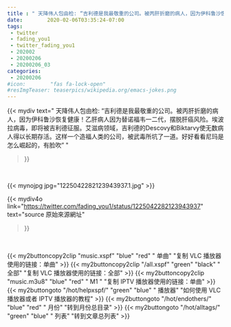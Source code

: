 ```yaml
---
title : " 天降伟人包由检: “吉利德是我最敬重的公司。被丙肝折磨的病人，因为伊科鲁沙恢复健康！乙肝病人因为替诺福韦一二代，摆脱肝癌风险。埃波拉病毒，即将被吉利德征服。艾滋病领域，吉利德的Descovy和Biktarvy使无数病人得以长期存活。这样一个造福人类的公司，被武毒所坑了一道。好好看看尼玛是怎么崛起的，有脸吹”  "
date:        2020-02-06T03:35:24-07:00
tags:
 - twitter
 - fading_you1
 - twitter_fading_you1
 - 202002
 - 20200206
 - 20200206_03
categories:
 - 20200206
#icon:        "fas fa-lock-open"
#resImgTeaser: teaserpics/wikipedia.org/emacs-jokes.png
---
```


{{< mydiv text=" 天降伟人包由检: “吉利德是我最敬重的公司。被丙肝折磨的病人，因为伊科鲁沙恢复健康！乙肝病人因为替诺福韦一二代，摆脱肝癌风险。埃波拉病毒，即将被吉利德征服。艾滋病领域，吉利德的Descovy和Biktarvy使无数病人得以长期存活。这样一个造福人类的公司，被武毒所坑了一道。好好看看尼玛是怎么崛起的，有脸吹”  "
>}}
<br>


 {{< mynojpg jpg="1225042282123943937.1.jpg" >}}<br> 



{{< mydiv4o link="https://twitter.com/fading_you1/status/1225042282123943937"
text="source 原始來源網址"
>}}


<br>





{{< my2buttoncopy2clip "music.xspf"        "blue"   "red"    " 单曲"  "复制 VLC 播放器使用的链接：单曲" >}} {{< my2buttoncopy2clip "/all.xspf"         "green"  "black"  " 全部"  "复制 VLC 播放器使用的链接：全部" >}} {{< my2buttoncopy2clip "music.m3u8"        "blue"   "red"    " M1 "    "复制 IPTV 播放器使用的链接：单曲" >}} {{< my2buttongoto      "/hot/helpxspf/"    "green"  "blue"   " 播放器" "如何使用 VLC 播放器或者 IPTV 播放器的教程" >}} {{< my2buttongoto      "/hot/endothers/"   "blue"   "red"    " 月份"   "转到月份总目录" >}} {{< my2buttongoto      "/hot/alltags/"     "green"  "blue"   " 列表"   "转到文章总列表" >}} 
